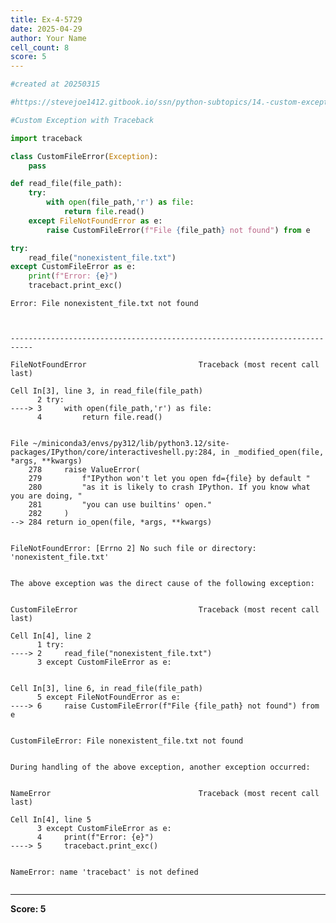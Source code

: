 ```yaml
---
title: Ex-4-5729
date: 2025-04-29
author: Your Name
cell_count: 8
score: 5
---
```


```python
#created at 20250315
```


```python
#https://stevejoe1412.gitbook.io/ssn/python-subtopics/14.-custom-exceptions
```


```python
#Custom Exception with Traceback
```


```python
import traceback
```


```python
class CustomFileError(Exception):
    pass
```


```python
def read_file(file_path):
    try:
        with open(file_path,'r') as file:
            return file.read()
    except FileNotFoundError as e:
        raise CustomFileError(f"File {file_path} not found") from e
```


```python
try:
    read_file("nonexistent_file.txt")
except CustomFileError as e:
    print(f"Error: {e}")
    tracebact.print_exc()
```

    Error: File nonexistent_file.txt not found



    ---------------------------------------------------------------------------

    FileNotFoundError                         Traceback (most recent call last)

    Cell In[3], line 3, in read_file(file_path)
          2 try:
    ----> 3     with open(file_path,'r') as file:
          4         return file.read()


    File ~/miniconda3/envs/py312/lib/python3.12/site-packages/IPython/core/interactiveshell.py:284, in _modified_open(file, *args, **kwargs)
        278     raise ValueError(
        279         f"IPython won't let you open fd={file} by default "
        280         "as it is likely to crash IPython. If you know what you are doing, "
        281         "you can use builtins' open."
        282     )
    --> 284 return io_open(file, *args, **kwargs)


    FileNotFoundError: [Errno 2] No such file or directory: 'nonexistent_file.txt'

    
    The above exception was the direct cause of the following exception:


    CustomFileError                           Traceback (most recent call last)

    Cell In[4], line 2
          1 try:
    ----> 2     read_file("nonexistent_file.txt")
          3 except CustomFileError as e:


    Cell In[3], line 6, in read_file(file_path)
          5 except FileNotFoundError as e:
    ----> 6     raise CustomFileError(f"File {file_path} not found") from e


    CustomFileError: File nonexistent_file.txt not found

    
    During handling of the above exception, another exception occurred:


    NameError                                 Traceback (most recent call last)

    Cell In[4], line 5
          3 except CustomFileError as e:
          4     print(f"Error: {e}")
    ----> 5     tracebact.print_exc()


    NameError: name 'tracebact' is not defined



```python

```


---
**Score: 5**